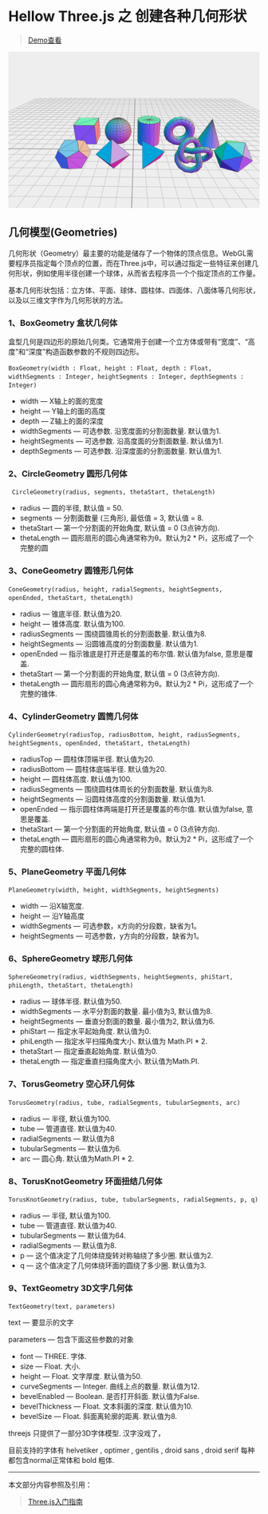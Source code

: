 # Hellow Three.js 之 创建各种几何形状

> [Demo查看](../demo/hello-threejs/hello-geometry.html)

![geometry](./images/geometrys.png)

## 几何模型(Geometries)

几何形状（Geometry）最主要的功能是储存了一个物体的顶点信息。WebGL需要程序员指定每个顶点的位置，而在Three.js中，可以通过指定一些特征来创建几何形状，例如使用半径创建一个球体，从而省去程序员一个个指定顶点的工作量。

基本几何形状包括：立方体、平面、球体、圆柱体、四面体、八面体等几何形状，以及以三维文字作为几何形状的方法。

### 1、BoxGeometry 盒状几何体

盒型几何是四边形的原始几何类。它通常用于创建一个立方体或带有“宽度”、“高度”和“深度”构造函数参数的不规则四边形。

`BoxGeometry(width : Float, height : Float, depth : Float, widthSegments : Integer, heightSegments : Integer, depthSegments : Integer)`

- width — X轴上的面的宽度
- height — Y轴上的面的高度
- depth — Z轴上的面的深度
- widthSegments — 可选参数. 沿宽度面的分割面数量. 默认值为1.
- heightSegments — 可选参数. 沿高度面的分割面数量. 默认值为1.
- depthSegments — 可选参数. 沿深度面的分割面数量. 默认值为1.


### 2、CircleGeometry 圆形几何体

` CircleGeometry(radius, segments, thetaStart, thetaLength)`

- radius — 圆的半径, 默认值 = 50.
- segments — 分割面数量 (三角形), 最低值 = 3, 默认值 = 8.
- thetaStart — 第一个分割面的开始角度, 默认值 = 0 (3点钟方向).
- thetaLength — 圆形扇形的圆心角通常称为θ。默认为2 * Pi，这形成了一个完整的圆

### 3、ConeGeometry 圆锥形几何体

`ConeGeometry(radius, height, radialSegments, heightSegments, openEnded, thetaStart, thetaLength)`

- radius — 锥底半径. 默认值为20.
- height — 锥体高度. 默认值为100.
- radiusSegments — 围绕圆锥周长的分割面数量. 默认值为8.
- heightSegments — 沿圆锥高度的分割面数量. 默认值为1.
- openEnded — 指示锥底是打开还是覆盖的布尔值. 默认值为false, 意思是覆盖.
- thetaStart — 第一个分割面的开始角度, 默认值 = 0 (3点钟方向).
- thetaLength — 圆形扇形的圆心角通常称为θ。默认为2 * Pi，这形成了一个完整的锥体.

### 4、CylinderGeometry 圆筒几何体

`CylinderGeometry(radiusTop, radiusBottom, height, radiusSegments, heightSegments, openEnded, thetaStart, thetaLength)`

- radiusTop — 圆柱体顶端半径. 默认值为20.
- radiusBottom — 圆柱体底端半径. 默认值为20.
- height — 圆柱体高度. 默认值为100.
- radiusSegments — 围绕圆柱体周长的分割面数量. 默认值为8.
- heightSegments — 沿圆柱体高度的分割面数量. 默认值为1.
- openEnded — 指示圆柱体两端是打开还是覆盖的布尔值. 默认值为false, 意思是覆盖.
- thetaStart — 第一个分割面的开始角度, 默认值 = 0 (3点钟方向).
- thetaLength — 圆形扇形的圆心角通常称为θ。默认为2 * Pi，这形成了一个完整的圆柱体.

### 5、PlaneGeometry 平面几何体

`PlaneGeometry(width, height, widthSegments, heightSegments)`

- width — 沿X轴宽度.
- height — 沿Y轴高度
- widthSegments — 可选参数，x方向的分段数，缺省为1。
- heightSegments — 可选参数，y方向的分段数，缺省为1。

### 6、SphereGeometry 球形几何体

`SphereGeometry(radius, widthSegments, heightSegments, phiStart, phiLength, thetaStart, thetaLength)`

- radius — 球体半径. 默认值为50.
- widthSegments — 水平分割面的数量. 最小值为3, 默认值为8.
- heightSegments — 垂直分割面的数量. 最小值为2, 默认值为6.
- phiStart — 指定水平起始角度. 默认值为0.
- phiLength — 指定水平扫描角度大小. 默认值为 Math.PI * 2.
- thetaStart — 指定垂直起始角度. 默认值为0.
- thetaLength — 指定垂直扫描角度大小. 默认值为Math.PI.

### 7、TorusGeometry 空心环几何体

`TorusGeometry(radius, tube, radialSegments, tubularSegments, arc)`

- radius — 半径, 默认值为100.
- tube — 管道直径. 默认值为40.
- radialSegments — 默认值为8
- tubularSegments — 默认值为6.
- arc — 圆心角. 默认值为Math.PI * 2.

### 8、TorusKnotGeometry 环面扭结几何体

`TorusKnotGeometry(radius, tube, tubularSegments, radialSegments, p, q)`

- radius — 半径, 默认值为100.
- tube — 管道直径. 默认值为40.
- tubularSegments — 默认值为64.
- radialSegments — 默认值为8.
- p — 这个值决定了几何体绕旋转对称轴绕了多少圈. 默认值为2.
- q — 这个值决定了几何体绕环面的圆绕了多少圈. 默认值为3.

### 9、TextGeometry 3D文字几何体

`TextGeometry(text, parameters)`

text — 要显示的文字

parameters — 包含下面这些参数的对象

- font — THREE. 字体.
- size — Float. 大小.
- height — Float. 文字厚度. 默认值为50.
- curveSegments — Integer. 曲线上点的数量. 默认值为12.
- bevelEnabled — Boolean. 是否打开斜面. 默认值为False.
- bevelThickness — Float. 文本斜面的深度. 默认值为10.
- bevelSize — Float. 斜面离轮廓的距离. 默认值为8.

threejs 只提供了一部分3D字体模型. 汉字没戏了，

目前支持的字体有 helvetiker , optimer , gentilis , droid sans , droid serif 每种都包含normal正常体和 bold 粗体.

------

本文部分内容参照及引用：

> [Three.js入门指南](http://www.ituring.com.cn/book/1272)
